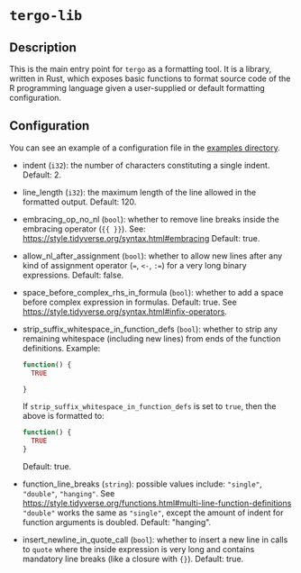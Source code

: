 # `tergo-lib`

## Description

This is the main entry point for `tergo` as a formatting tool.
It is a library, written in Rust, which exposes basic functions
to format source code of the R programming language given
a user-supplied or default formatting configuration.

## Configuration

You can see an example of a configuration file
in the [examples directory](./examples/tergo.toml).

* indent (`i32`): the number of characters constituting a single
    indent. Default: 2.

* line_length (`i32`): the maximum length of the line allowed
    in the formatted output. Default: 120.

* embracing_op_no_nl (`bool`): whether to remove line breaks inside
    the embracing operator (`{{ }}`).
    See: <https://style.tidyverse.org/syntax.html#embracing>
    Default: true.

* allow_nl_after_assignment (`bool`): whether to allow new lines after
    any kind of assignment operator (`=`, `<-`, `:=`) for a very long
    binary expressions. Default: false.

* space_before_complex_rhs_in_formula (`bool`): whether to add a space
    before complex expression in formulas. Default: true.
    See <https://style.tidyverse.org/syntax.html#infix-operators>.

* strip_suffix_whitespace_in_function_defs (`bool`): whether to strip
    any remaining whitespace (including new lines) from ends of the
    function definitions. Example:

    ```R
    function() {
      TRUE

    }
    ```

    If `strip_suffix_whitespace_in_function_defs` is set to `true`, then
    the above is formatted to:

    ```R
    function() {
      TRUE
    }
    ```

    Default: true.

* function_line_breaks (`string`): possible values include:
    `"single"`, `"double"`, `"hanging"`.
    See <https://style.tidyverse.org/functions.html#multi-line-function-definitions>
    `"double"` works the same as `"single"`, except the amount of indent for
    function arguments is doubled. Default: "hanging".

* insert_newline_in_quote_call (`bool`): whether to insert a new line
    in calls to `quote` where the inside expression is very long
    and contains mandatory line breaks (like a closure with `{}`).
    Default: true.

